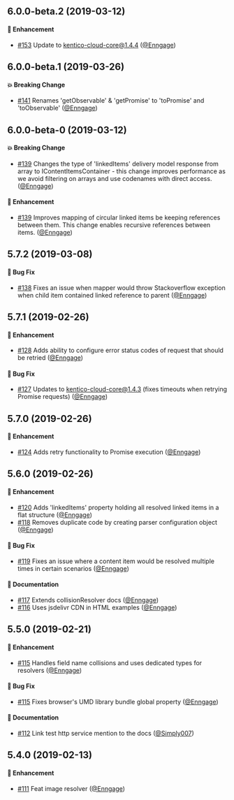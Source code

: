 ## 6.0.0-beta.2 (2019-03-12)

#### :rocket: Enhancement
  * [#153](https://github.com/Kentico/kentico-cloud-js/pull/153) Update to kentico-cloud-core@1.4.4 ([@Enngage](https://github.com/Enngage))
  
## 6.0.0-beta.1 (2019-03-26)

#### :boom: Breaking Change
  * [#141](https://github.com/Kentico/kentico-cloud-js/pull/141) Renames 'getObservable' & 'getPromise' to 'toPromise' and 'toObservable' ([@Enngage](https://github.com/Enngage))

## 6.0.0-beta-0 (2019-03-12)

#### :boom: Breaking Change
  * [#139](https://github.com/Kentico/kentico-cloud-js/pull/139) Changes the type of 'linkedItems' delivery model response from array to IContentItemsContainer - this change improves performance as we avoid filtering on arrays and use codenames with direct access. ([@Enngage](https://github.com/Enngage))

#### :rocket: Enhancement
  * [#139](https://github.com/Kentico/kentico-cloud-js/pull/139) Improves mapping of circular linked items be keeping references between them. This change enables recursive references between items. ([@Enngage](https://github.com/Enngage))

## 5.7.2 (2019-03-08)

#### :bug: Bug Fix
   * [#138](https://github.com/Kentico/kentico-cloud-js/pull/138) Fixes an issue when mapper would throw Stackoverflow exception when child item contained linked reference to parent ([@Enngage](https://github.com/Enngage))

## 5.7.1 (2019-02-26)

#### :rocket: Enhancement
  * [#128](https://github.com/Kentico/kentico-cloud-js/pull/128) Adds ability to configure error status codes of request that should be retried ([@Enngage](https://github.com/Enngage))

#### :bug: Bug Fix
  * [#127](https://github.com/Kentico/kentico-cloud-js/pull/127) Updates to kentico-cloud-core@1.4.3 (fixes timeouts when retrying Promise requests) ([@Enngage](https://github.com/Enngage))

## 5.7.0 (2019-02-26)

#### :rocket: Enhancement
  * [#124](https://github.com/Kentico/kentico-cloud-js/pull/124) Adds retry functionality to Promise execution ([@Enngage](https://github.com/Enngage))
  
## 5.6.0 (2019-02-26)

#### :rocket: Enhancement
  * [#120](https://github.com/Kentico/kentico-cloud-js/pull/120) Adds 'linkedItems' property holding all resolved linked items in a flat structure ([@Enngage](https://github.com/Enngage))
  * [#118](https://github.com/Kentico/kentico-cloud-js/pull/118) Removes duplicate code by creating parser configuration object ([@Enngage](https://github.com/Enngage))

#### :bug: Bug Fix
  * [#119](https://github.com/Kentico/kentico-cloud-js/pull/119) Fixes an issue where a content item would be resolved multiple times in certain scenarios ([@Enngage](https://github.com/Enngage))

#### :memo: Documentation
  * [#117](https://github.com/Kentico/kentico-cloud-js/pull/117) Extends collisionResolver docs ([@Enngage](https://github.com/Enngage))
  * [#116](https://github.com/Kentico/kentico-cloud-js/pull/116) Uses jsdelivr CDN in HTML examples ([@Enngage](https://github.com/Enngage))

## 5.5.0 (2019-02-21)

#### :rocket: Enhancement
  * [#115](https://github.com/Kentico/kentico-cloud-js/pull/115) Handles field name collisions and uses dedicated types for resolvers ([@Enngage](https://github.com/Enngage))

#### :bug: Bug Fix
  * [#115](https://github.com/Kentico/kentico-cloud-js/pull/115) Fixes browser's UMD library bundle global property ([@Enngage](https://github.com/Enngage))

#### :memo: Documentation
  * [#112](https://github.com/Kentico/kentico-cloud-js/pull/112) Link test http service mention to the docs ([@Simply007](https://github.com/Simply007))

## 5.4.0 (2019-02-13)

#### :rocket: Enhancement
  * [#111](https://github.com/Kentico/kentico-cloud-js/pull/111) Feat image resolver ([@Enngage](https://github.com/Enngage))
